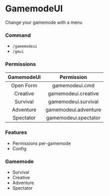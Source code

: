 # GamemodeUI
Change your gamemode with a menu

### Command
 - `/gamemodeui`
 - `/gmui`

### Permissions
| GamemodeUI | Permission           |
| :--------: | :------------------: |
| Open Form  | gamemodeui.cmd       |
| Creative   | gamemodeui.creative  |
| Survival   | gamemodeui.survival  |
| Adventure  | gamemodeui.adventure |
| Spectator  | gamemodeui.spectator |

### Features
 - Permissions per-gamemode
 - Config

### Gamemode
 - Survival
 - Creative
 - Adventure
 - Spectator